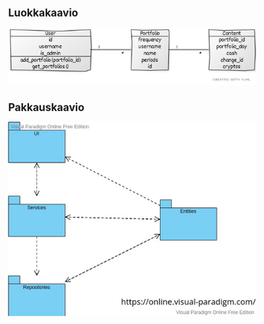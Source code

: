 ## Luokkakaavio  
![Luokkakaavio](https://github.com/ramipiik/ot-harjoitustyo/blob/main/dokumentaatio/luokkakaavio/luokkakaavio.jpg)  
## Pakkauskaavio  
![Pakkauskaavio](https://github.com/ramipiik/ot-harjoitustyo/blob/main/dokumentaatio/pakkauskaavio/pakkauskaavio.jpg)
